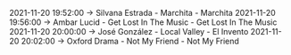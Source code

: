 2021-11-20 19:52:00 -> Silvana Estrada - Marchita - Marchita
2021-11-20 19:56:00 -> Ambar Lucid - Get Lost In The Music - Get Lost In The Music
2021-11-20 20:00:00 -> José González - Local Valley - El Invento
2021-11-20 20:02:00 -> Oxford Drama - Not My Friend - Not My Friend
